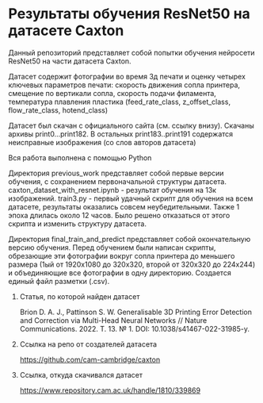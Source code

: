 # Результаты обучения ResNet50 на датасете Caxton

Данный репозиторий представляет собой попытки обучения нейросети ResNet50 на части датасета Caxton. 

Датасет содержит фотографии во время 3д печати и оценку четырех ключевых параметров печати: скорость движения сопла принтера, смещение по вертикали сопла, скорость подачи филамента, температура плавления пластика (feed_rate_class, z_offset_class, flow_rate_class, hotend_class)

Датасет был скачан с официального сайта (см. ссылку внизу). Скачаны архивы print0...print182. В остальных print183..print191 содержатся неисправные изображения (со слов авторов датасета)

Вся работа выполнена с помощью Python

Директория previous_work представляет собой первые версии обучения, с сохранением первоначальной структуры датасета.
caxton_dataset_with_resnet.ipynb - результат обучения на 13к изображений.
train3.py - первый удачный скрипт для обучения на всем датасете, результаты оказались совсем неубедительными. Также 1 эпоха длилась около 12 часов. Было решено отказаться от этого скрипта и изменить структуру датасета.

Директория final_train_and_predict представляет собой окончательную версию обучения. Перед обучением были написан скрипты, обрезающие эти фотографии вокруг сопла принтера до меньшего размера (1ый от 1920x1080 до 320x320, второй от 320x320 до 224x244) и объединяющие все фотографии в одну директорию. Создается единый файл разметки (.csv). 

1. Статья, по которой найден датасет
   
    Brion D. A. J., Pattinson S. W. Generalisable 3D Printing Error Detection and Correction via Multi-Head Neural Networks // Nature Communications. 2022. Т. 13. № 1. DOI: 
    10.1038/s41467-022-31985-y.

3. Ссылка на репо от создателей датасета
   
   https://github.com/cam-cambridge/caxton

5. Ссылка, откуда скачивался датасет
   
   https://www.repository.cam.ac.uk/handle/1810/339869

